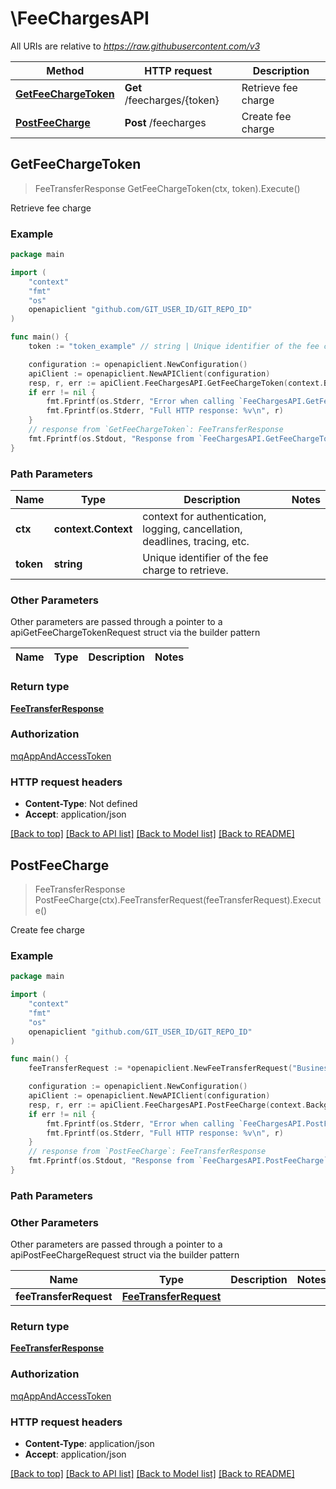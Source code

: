 # \FeeChargesAPI

All URIs are relative to *https://raw.githubusercontent.com/v3*

Method | HTTP request | Description
------------- | ------------- | -------------
[**GetFeeChargeToken**](FeeChargesAPI.md#GetFeeChargeToken) | **Get** /feecharges/{token} | Retrieve fee charge
[**PostFeeCharge**](FeeChargesAPI.md#PostFeeCharge) | **Post** /feecharges | Create fee charge



## GetFeeChargeToken

> FeeTransferResponse GetFeeChargeToken(ctx, token).Execute()

Retrieve fee charge



### Example

```go
package main

import (
	"context"
	"fmt"
	"os"
	openapiclient "github.com/GIT_USER_ID/GIT_REPO_ID"
)

func main() {
	token := "token_example" // string | Unique identifier of the fee charge to retrieve.

	configuration := openapiclient.NewConfiguration()
	apiClient := openapiclient.NewAPIClient(configuration)
	resp, r, err := apiClient.FeeChargesAPI.GetFeeChargeToken(context.Background(), token).Execute()
	if err != nil {
		fmt.Fprintf(os.Stderr, "Error when calling `FeeChargesAPI.GetFeeChargeToken``: %v\n", err)
		fmt.Fprintf(os.Stderr, "Full HTTP response: %v\n", r)
	}
	// response from `GetFeeChargeToken`: FeeTransferResponse
	fmt.Fprintf(os.Stdout, "Response from `FeeChargesAPI.GetFeeChargeToken`: %v\n", resp)
}
```

### Path Parameters


Name | Type | Description  | Notes
------------- | ------------- | ------------- | -------------
**ctx** | **context.Context** | context for authentication, logging, cancellation, deadlines, tracing, etc.
**token** | **string** | Unique identifier of the fee charge to retrieve. | 

### Other Parameters

Other parameters are passed through a pointer to a apiGetFeeChargeTokenRequest struct via the builder pattern


Name | Type | Description  | Notes
------------- | ------------- | ------------- | -------------


### Return type

[**FeeTransferResponse**](FeeTransferResponse.md)

### Authorization

[mqAppAndAccessToken](../README.md#mqAppAndAccessToken)

### HTTP request headers

- **Content-Type**: Not defined
- **Accept**: application/json

[[Back to top]](#) [[Back to API list]](../README.md#documentation-for-api-endpoints)
[[Back to Model list]](../README.md#documentation-for-models)
[[Back to README]](../README.md)


## PostFeeCharge

> FeeTransferResponse PostFeeCharge(ctx).FeeTransferRequest(feeTransferRequest).Execute()

Create fee charge



### Example

```go
package main

import (
	"context"
	"fmt"
	"os"
	openapiclient "github.com/GIT_USER_ID/GIT_REPO_ID"
)

func main() {
	feeTransferRequest := *openapiclient.NewFeeTransferRequest("BusinessToken_example", []openapiclient.FeeModel{*openapiclient.NewFeeModel("Token_example")}, "UserToken_example") // FeeTransferRequest |  (optional)

	configuration := openapiclient.NewConfiguration()
	apiClient := openapiclient.NewAPIClient(configuration)
	resp, r, err := apiClient.FeeChargesAPI.PostFeeCharge(context.Background()).FeeTransferRequest(feeTransferRequest).Execute()
	if err != nil {
		fmt.Fprintf(os.Stderr, "Error when calling `FeeChargesAPI.PostFeeCharge``: %v\n", err)
		fmt.Fprintf(os.Stderr, "Full HTTP response: %v\n", r)
	}
	// response from `PostFeeCharge`: FeeTransferResponse
	fmt.Fprintf(os.Stdout, "Response from `FeeChargesAPI.PostFeeCharge`: %v\n", resp)
}
```

### Path Parameters



### Other Parameters

Other parameters are passed through a pointer to a apiPostFeeChargeRequest struct via the builder pattern


Name | Type | Description  | Notes
------------- | ------------- | ------------- | -------------
 **feeTransferRequest** | [**FeeTransferRequest**](FeeTransferRequest.md) |  | 

### Return type

[**FeeTransferResponse**](FeeTransferResponse.md)

### Authorization

[mqAppAndAccessToken](../README.md#mqAppAndAccessToken)

### HTTP request headers

- **Content-Type**: application/json
- **Accept**: application/json

[[Back to top]](#) [[Back to API list]](../README.md#documentation-for-api-endpoints)
[[Back to Model list]](../README.md#documentation-for-models)
[[Back to README]](../README.md)

